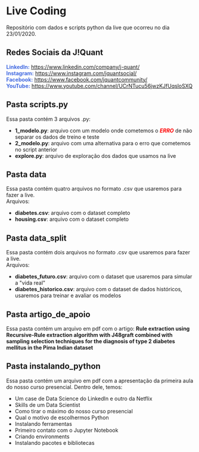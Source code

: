 # Live Coding

Repositório com dados e scripts python da live que ocorreu no dia 23/01/2020.

## Redes Sociais da J!Quant
**<font color='royalblue'>LinkedIn:</font>** https://www.linkedin.com/company/j-quant/ <br>
**<font color='royalblue'>Instagram:</font>** https://www.instagram.com/jquantsocial/ <br>
**<font color='royalblue'>Facebook:</font>** https://www.facebook.com/jquantcommunity/ <br>
**<font color='royalblue'>YouTube:</font>** https://www.youtube.com/channel/UCrNTucu56jwzKJfUqsloSXQ <br>

## Pasta scripts.py
Essa pasta contém 3 arquivos .py:
- **1_modelo.py**: arquivo com um modelo onde cometemos o <font color='red'>**_ERRO_**</font> de não separar os dados de treino e teste 
- **2_modelo.py**: arquivo com uma alternativa para o erro que cometemos no script anterior
- **explore.py**: arquivo de exploração dos dados que usamos na live

## Pasta data
Essa pasta contém quatro arquivos no formato .csv que usaremos para fazer a live.<br>
Arquivos:
- **diabetes.csv**: arquivo com o dataset completo
- **housing.csv**: arquivo com o dataset completo

## Pasta data_split
Essa pasta contém dois arquivos no formato .csv que usaremos para fazer a live.<br>
Arquivos:
- **diabetes_futuro.csv**: arquivo com o dataset que usaremos para simular a "vida real"
- **diabetes_historico.csv**: arquivo com o dataset de dados históricos, usaremos para treinar e avaliar os modelos

## Pasta artigo_de_apoio
Essa pasta contém um arquivo em pdf com o artigo: **Rule extraction using Recursive-Rule extraction algorithm with J48graft combined with sampling selection techniques for the diagnosis of type 2 diabetes mellitus in the Pima Indian dataset**

## Pasta instalando_python
Essa pasta contém um arquivo em pdf com a apresentação da primeira aula do nosso curso presencial. Dentro dele, temos:
- Um case de Data Science do LinkedIn e outro da Netflix
- Skills de um Data Scientist
- Como tirar o máximo do nosso curso presencial
- Qual o motivo de escolhermos Python
- Instalando ferramentas
- Primeiro contato com o Jupyter Notebook
- Criando environments
- Instalando pacotes e bibliotecas